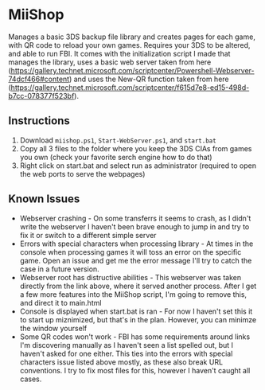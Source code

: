 # MiiShop
Manages a basic 3DS backup file library and creates pages for each game, with QR code to reload your own games. Requires your 3DS to be altered, and able to run FBI.  It comes with the initialization script I made that manages the library, uses a basic web server taken from here (https://gallery.technet.microsoft.com/scriptcenter/Powershell-Webserver-74dcf466#content) and uses the New-QR function taken from here (https://gallery.technet.microsoft.com/scriptcenter/f615d7e8-ed15-498d-b7cc-078377f523bf). 

## Instructions
1. Download `miishop.ps1`, `Start-WebServer.ps1`, and `start.bat`
2. Copy all 3 files to the folder where you keep the 3DS CIAs from games you own (check your favorite serch engine how to do that)
3. Right click on start.bat and select run as administrator (required to open the web ports to serve the webpages)

## Known Issues
+ Webserver crashing - On some transferrs it seems to crash, as I didn't write the webserver I haven't been brave enough to jump in and try to fix it or switch to a different simple server
+ Errors with special characters when processing library - At times in the console when processing games it will toss an error on the specific game.  Open an issue and get me the error message I'll try to catch the case in a future version.
+ Webserver root has distructive abilities - This webserver was taken directly from the link above, where it served another process.  After I get a few more features into the MiiShop script, I'm going to remove this, and direct it to main.html
+ Console is displayed when start.bat is ran - For now I haven't set this it to start up miznimized, but that's in the plan.  However, you can minimze the window yourself
+ Some QR codes won't work - FBI has some requirements around links I'm discovering manually as I haven't seen a list spelled out, but I haven't asked for one either.  This ties into the errors with special characters issue listed above mostly, as these also break URL conventions.  I try to fix most files for this, however I haven't caught all cases.

